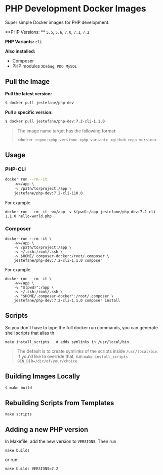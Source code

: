 # PHP Development Docker Images

Super simple Docker images for PHP development.

**PHP Versions: ** `5.5`, `5.6`, `7.0`, `7.1`, `7.2`

**PHP Variants:** `cli`

**Also installed:**

- Composer
- PHP modules `XDebug`, `PDO MySQL`



## Pull the Image

**Pull the latest version:**

```sh
$ docker pull jestefane/php-dev
```

**Pull a specific version:**

```sh
$ docker pull jestefane/php-dev:7.2-cli-1.1.0
```

> The image name target has the following format:
>
> `<docker repo>:<php version>-<php variant>-<github repo version>`

## Usage

### PHP-CLI

```bash
docker run --rm -it
    -w=/app \
    -v /path/to/project:/app \
    jestefane/php-dev:7.2-cli-110.0
```

For example:

```shell
docker run --rm -it -w=/app -v $(pwd):/app jestefane/php-dev:7.2-cli-1.1.0 hello-world.php
```

### Composer

```shell
docker run --rm -it \
    -w=/app \
    -v /path/to/project:/app \
    -v ~/.ssh:/root/.ssh \
    -v $HOME/.composer-docker:/root/.composer \
    jestefane/php-dev:7.2-cli-1.1.0 composer
```

For example:

```shell
docker run --rm -it \
    -w=/app \
    -v "$(pwd)":/app \
    -v ~/.ssh:/root/.ssh \
    -v "$HOME/.composer-docker":/root/.composer \
    jestefane/php-dev:7.2-cli-1.1.0 composer install
```

## Scripts

So you don't have to type the full docker run commands, you can generate shell scripts that alias th

```shell
make install_scripts   # adds symlinks in /usr/local/bin
```

> The default is to create symlinks of the scripts inside `/usr/local/bin`. If you'd like to override that, run `make install_scripts BIN_DIR=/dir/of/your/choice`

## Building Images Locally

```shell
$ make build
```



## Rebuilding Scripts from Templates

```shell
make scripts
```

## Adding a new PHP version

In Makefile, add the new version to `VERSIONS`. Then run

```shell
make builds
```

or run:

```shell
make builds VERSIONS=7.2
```
